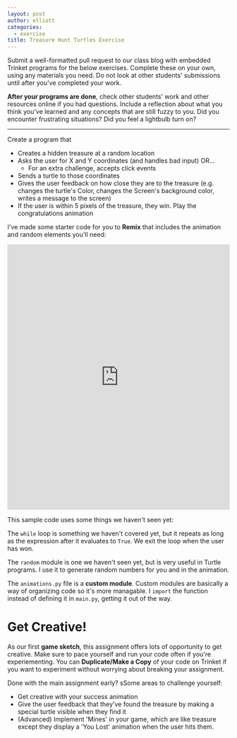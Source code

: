 ```yaml
---
layout: post
author: elliott
categories:
  - exercise
title: Treasure Hunt Turtles Exercise
---
```


Submit a well-formatted pull request to our class blog with embedded Trinket programs for the below exercises.
Complete these on your own, using any materials you need. Do not
look at other students' submissions until after you've completed your work.

**After your programs are done**, check other students' work and other resources online if you had questions.
Include a reflection about what you think you've learned and any concepts that are still fuzzy to you.
Did you encounter frustrating situations? Did you feel a lightbulb turn on?

___

Create a program that

* Creates a hidden treasure at a random location
* Asks the user for X and Y coordinates (and handles bad input) OR...
  * For an extra challenge, accepts click events
* Sends a turtle to those coordinates
* Gives the user feedback on how close they are to the treasure (e.g. changes the turtle's Color, changes the Screen's background color,
writes a message to the screen)
* If the user is within 5 pixels of the treasure, they win.  Play the congratulations animation

I've made some starter code for you to **Remix** that includes the animation and random elements you'll need:

<iframe src="https://trinket.io/embed/python/cfa7c2db9b" width="100%" height="600" frameborder="0" marginwidth="0" marginheight="0" allowfullscreen></iframe>

This sample code uses some things we haven't seen yet:

The `while` loop is something we haven't covered yet, but it repeats as long as the
expression after it evaluates to `True`.  We exit the loop when the user has won.

The `random` module is one we haven't seen yet, but is very useful in Turtle programs.
I use it to generate random numbers for you and in the animation.

The `animations.py` file is a **custom module**.  Custom modules are basically a way of organizing
code so it's more managable. I `import` the function instead of defining it in `main.py`,
getting it out of the way.

# Get Creative!

As our first **game sketch**, this assignment offers lots of opportunity to get creative.
Make sure to pace yourself and run your code often if you're experiementing. You can
**Duplicate/Make a Copy** of your code on Trinket if you want to experiment without
worrying about breaking your assignment.

Done with the main assignment early? sSome areas to challenge yourself:

* Get creative with your success animation
* Give the user feedback that they've found the treasure by making a special turtle visible when they find it
* (Advanced) Implement 'Mines' in your game, which are like treasure except they display a 'You Lost' animation when the user hits them.